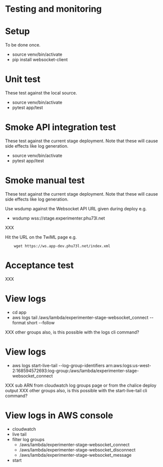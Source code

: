 # Testing and monitoring

# Setup

To be done once.

- source venv/bin/activate
- pip install websocket-client

# Unit test

These test against the local source.

- source venv/bin/activate
- pytest app/test

# Smoke API integration test

These test against the current stage deployment. Note that these will cause side effects like log generation.

- source venv/bin/activate
 - pytest app/itest

# Smoke manual test

These test against the current stage deployment. Note that these will cause side effects like log generation.

Use wsdump against the Websocket API URL given during deploy e.g.

- wsdump wss://stage.experimenter.phu73l.net

XXX

Hit the URL on the TwiML page e.g.

        wget https://ws.app-dev.phu73l.net/index.xml

# Acceptance test

XXX

# View logs

- cd app
- aws logs tail /aws/lambda/experimenter-stage-websocket_connect --format short --follow

XXX other groups also, is this possible with the logs cli command?

# View logs

- aws logs start-live-tail --log-group-identifiers arn:aws:logs:us-west-2:168594572693:log-group:/aws/lambda/experimenter-stage-websocket_connect

XXX sub ARN from cloudwatch log groups page or from the chalice deploy output
XXX other groups also, is this possible with the start-live-tail cli command?

# View logs in AWS console

- cloudwatch
- live tail
- filter log groups
  - /aws/lambda/experimenter-stage-websocket_connect
  - /aws/lambda/experimenter-stage-websocket_disconnect
  - /aws/lambda/experimenter-stage-websocket_message
- start
